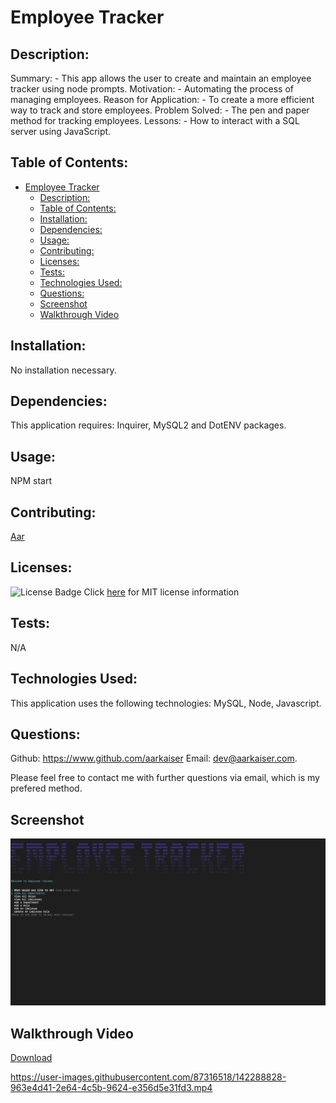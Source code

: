 
# Employee Tracker
          
## Description:

Summary: - This app allows the user to create and maintain an employee tracker using node prompts.
Motivation: - Automating the process of managing employees.
Reason for Application: - To create a more efficient way to track and store employees.
Problem Solved: - The pen and paper method for tracking employees.
Lessons: - How to interact with a SQL server using JavaScript.

## Table of Contents:
- [Employee Tracker](#employee-tracker)
  - [Description:](#description)
  - [Table of Contents:](#table-of-contents)
  - [Installation:](#installation)
  - [Dependencies:](#dependencies)
  - [Usage:](#usage)
  - [Contributing:](#contributing)
  - [Licenses:](#licenses)
  - [Tests:](#tests)
  - [Technologies Used:](#technologies-used)
  - [Questions:](#questions)
  - [Screenshot](#screenshot)
  - [Walkthrough Video](#walkthrough-video)

## Installation: 

No installation necessary.

## Dependencies:

This application requires: Inquirer, MySQL2 and DotENV packages.

## Usage: 

NPM start

## Contributing:

[Aar](https://www.github.com/aarkaiser)


## Licenses:

![License Badge](https://img.shields.io/badge/mit-license-blue)
Click [here](https://choosealicense.com/licenses/mit) for MIT license information


## Tests:

N/A

## Technologies Used: 

This application uses the following technologies: MySQL, Node, Javascript.

## Questions:

Github: https://www.github.com/aarkaiser
Email: dev@aarkaiser.com.

Please feel free to contact me with further questions via email, which is my prefered method.

## Screenshot
        
![Screenshot](https://raw.githubusercontent.com/AarKaiser/employee_tracker/main/assets/images/screenshot.png)
        
## Walkthrough Video
    
[Download](https://github.com/AarKaiser/employee_tracker/blob/main/assets/video/walkthrough.mp4?raw=true)

https://user-images.githubusercontent.com/87316518/142288828-963e4d41-2e64-4c5b-9624-e356d5e31fd3.mp4
